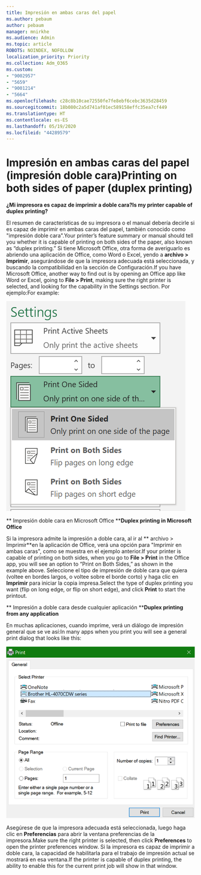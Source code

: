 ```yaml
---
title: Impresión en ambas caras del papel
ms.author: pebaum
author: pebaum
manager: mnirkhe
ms.audience: Admin
ms.topic: article
ROBOTS: NOINDEX, NOFOLLOW
localization_priority: Priority
ms.collection: Adm_O365
ms.custom:
- "9002957"
- "5659"
- "9001214"
- "5664"
ms.openlocfilehash: c28c8b10cae72550fe7fe8ebf6cebc3635d28459
ms.sourcegitcommit: 18b080c2a5d741af01ec589158effc35ea7cf449
ms.translationtype: HT
ms.contentlocale: es-ES
ms.lasthandoff: 05/19/2020
ms.locfileid: "44289579"
---
```

# <a name="printing-on-both-sides-of-paper-duplex-printing"></a><span data-ttu-id="2aae6-102">Impresión en ambas caras del papel (impresión doble cara)</span><span class="sxs-lookup"><span data-stu-id="2aae6-102">Printing on both sides of paper (duplex printing)</span></span>

<span data-ttu-id="2aae6-103">**¿Mi impresora es capaz de imprimir a doble cara?**</span><span class="sxs-lookup"><span data-stu-id="2aae6-103">**Is my printer capable of duplex printing?**</span></span>

<span data-ttu-id="2aae6-104">El resumen de características de su impresora o el manual debería decirle si es capaz de imprimir en ambas caras del papel, también conocido como "impresión doble cara".</span><span class="sxs-lookup"><span data-stu-id="2aae6-104">Your printer’s feature summary or manual should tell you whether it is capable of printing on both sides of the paper, also known as “duplex printing.”</span></span> <span data-ttu-id="2aae6-105">Si tiene Microsoft Office, otra forma de averiguarlo es abriendo una aplicación de Office, como Word o Excel, yendo a **archivo > Imprimir**, asegurándose de que la impresora adecuada está seleccionada, y buscando la compatibilidad en la sección de Configuración.</span><span class="sxs-lookup"><span data-stu-id="2aae6-105">If you have Microsoft Office, another way to find out is by opening an Office app like Word or Excel, going to **File > Print**, making sure the right printer is selected, and looking for the capability in the Settings section.</span></span> <span data-ttu-id="2aae6-106">Por ejemplo:</span><span class="sxs-lookup"><span data-stu-id="2aae6-106">For example:</span></span> 

![Configuración de impresora](media/print-settings.png)

<span data-ttu-id="2aae6-108">\*\* Impresión doble cara en Microsoft Office \*\*</span><span class="sxs-lookup"><span data-stu-id="2aae6-108">**Duplex printing in Microsoft Office**</span></span>

<span data-ttu-id="2aae6-109">Si la impresora admite la impresión a doble cara, al ir al \*\* archivo > Imprimir\*\*en la aplicación de Office, verá una opción para "Imprimir en ambas caras", como se muestra en el ejemplo anterior.</span><span class="sxs-lookup"><span data-stu-id="2aae6-109">If your printer is capable of printing on both sides, when you go to **File > Print** in the Office app, you will see an option to “Print on Both Sides,” as shown in the example above.</span></span>  <span data-ttu-id="2aae6-110">Seleccione el tipo de impresión de doble cara que quiera (voltee en bordes largos, o voltee sobre el borde corto) y haga clic en **Imprimir** para iniciar la copia impresa.</span><span class="sxs-lookup"><span data-stu-id="2aae6-110">Select the type of duplex printing you want (flip on long edge, or flip on short edge), and click **Print** to start the printout.</span></span>

<span data-ttu-id="2aae6-111">\*\* Impresión a doble cara desde cualquier aplicación \*\*</span><span class="sxs-lookup"><span data-stu-id="2aae6-111">**Duplex printing from any application**</span></span>

<span data-ttu-id="2aae6-112">En muchas aplicaciones, cuando imprime, verá un diálogo de impresión general que se ve así:</span><span class="sxs-lookup"><span data-stu-id="2aae6-112">In many apps when you print you will see a general print dialog that looks like this:</span></span> 

![Cuadro de diálogo Imprimir](media/print-dialog.png)

<span data-ttu-id="2aae6-114">Asegúrese de que la impresora adecuada está seleccionada, luego haga clic en **Preferencias** para abrir la ventana preferencias de la impresora.</span><span class="sxs-lookup"><span data-stu-id="2aae6-114">Make sure the right printer is selected, then click **Preferences** to open the printer preferences window.</span></span> <span data-ttu-id="2aae6-115">Si la impresora es capaz de imprimir a doble cara, la capacidad de habilitarla para el trabajo de impresión actual se mostrará en esa ventana.</span><span class="sxs-lookup"><span data-stu-id="2aae6-115">If the printer is capable of duplex printing, the ability to enable this for the current print job will show in that window.</span></span>
